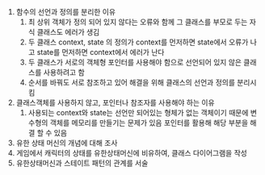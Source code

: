 ﻿1. 함수의 선언과 정의를 분리한 이유
   1. 최 상위 객체가 정의 되어 있지 않다는 오류와 함께 그 클래스를 부모로 두는 자식 클래스도 에러가 생김
   2. 두 클래스 context, state 의 정의가 context를 먼저하면 state에서 오류가 나고 state를 먼저하면 context에서 에러가 난다
   3. 두 클래스가 서로의 객체형 포인터를 사용해야 함으로 선언되어 있지 않은 클래스를 사용하려고 함
   4. 순서를 바꿔도 서로 참조하고 있어 해결을 위해 클래스의 선언과 정의를 분리시킴 
2. 클래스객체를 사용하지 않고, 포인터나 참조자를 사용해야 하는 이유
   1. 사용되는 context와 state는 선언만 되어있는 형체가 없는 객체이기 때문에 변수형의 객체를 메모리를 만들기는 문제가 있음 포인터를 활용해 해당 부분을 해결 할 수 있음
3. 유한 상태 머신의 개념에 대해 조사
4. 게임에서 캐릭터의 상태를 유한상태머신에 비유하여, 클래스 다이어그램을 작성
5. 유한상태머신과 스테이트 패턴의 관계를 서술